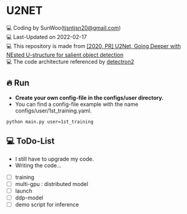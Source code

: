 # U2NET

💻 Coding by SunWoo(tjsntjsn20@gmail.com) <br>
💻 Last-Updated on 2022-02-17 <br>
💻 This repository is made from [[2020, PR] U2Net, Going Deeper with NEsted U-structure for salient object detection](https://arxiv.org/abs/2005.09007) <br>
💻 The code architecture referenced by [detectron2](https://github.com/facebookresearch/detectron2)

## 🔥 Run
- **Create your own config-file in the configs/user directory.**
- You can find a config-file example with the name configs/user/1st_training.yaml.
```{bash}
python main.py user=1st_training
```

## 💻 ToDo-List
- I still have to upgrade my code.
- Writing the code...
- [ ] training
- [ ] multi-gpu : distributed model
- [ ] launch
- [ ] ddp-model
- [ ] demo script for inference